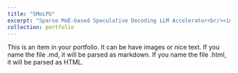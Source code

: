 ```yaml
---
title: "SMoLPU"
excerpt: "Sparse MoE-based Speculative Decoding LLM Accelerator<br/><img src='/images/project/SMoLPU_ISSCC26_2503_2507.png'>"
collection: portfolio
---
```


This is an item in your portfolio. It can be have images or nice text. If you name the file .md, it will be parsed as markdown. If you name the file .html, it will be parsed as HTML.

